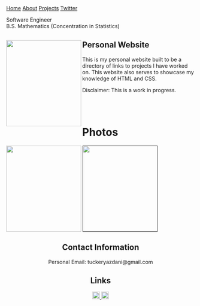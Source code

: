 <html>
<link href="main.css" rel="stylesheet">
<div class="topnav"> 
  <a class="active" href="https://tuckeryazdani.github.io/">Home</a>
  <a href="about.html">About</a>
  <a href="projects.html">Projects</a>
  <a href="twitter.htnml">Twitter</a>
  </div>
  <div id='1'>
  </div>
<head>
  <div align="left">
    <p class="bio">
      Software Engineer <br>
      B.S. Mathematics (Concentration in Statistics)<br>
    </p>
  </div>
</head>
  <div>
<a href="https://user-images.githubusercontent.com/84822334/148703247-771b3563-5673-49d2-910d-3812aa07511a.jpg" target="_blank" ><img src="https://user-images.githubusercontent.com/84822334/148703247-771b3563-5673-49d2-910d-3812aa07511a.jpg" class="profile" width="200" height="230" align="left"/></a>
    <h2> Personal Website </h2>
    <p> This is my personal website built to be a directory of links to projects I have worked on. This website also serves to showcase my knowledge of HTML and CSS.</p>
    <p> Disclaimer: This is a work in progress. </p>
  </div>
  <br>
      <br>
      <h1> Photos </h1>
      <a href="https://user-images.githubusercontent.com/84822334/183260820-ddced16a-69c8-4948-85f7-5561e936ddfc.jpg" target="_blank"><img src="https://user-images.githubusercontent.com/84822334/183260820-ddced16a-69c8-4948-85f7-5561e936ddfc.jpg" width="200" height="230" align="center"></a>
      <a href="" target="_blank"><img src="https://user-images.githubusercontent.com/84822334/183546849-cbfd48bd-bd0d-4e94-9fec-19e7b38bd67b.png"  width="200" height="230" align="center"></a>
      <br>
  <center>
  <h2> Contact Information </h2>
  <p>
  Personal Email: tuckeryazdani@gmail.com<br>
  </p>
  <h2> Links </h2>
  <a href="https://www.linkedin.com/in/tuckeryazdani/" target="_blank"><img src="https://user-images.githubusercontent.com/84822334/148589136-9acd742f-e004-4d54-b1b4-181f8bc7dc98.png" class="social" width="20" height="20" title="LinkedIn">
  </a><a href="https://github.com/tuckeryazdani/" target="_blank"><img src="https://user-images.githubusercontent.com/84822334/148658020-ae86cfb7-f259-4503-93fc-156a168d2a9d.png" class="social" width="20" height="20" title="GitHub"></a>
  </center>
</html>
